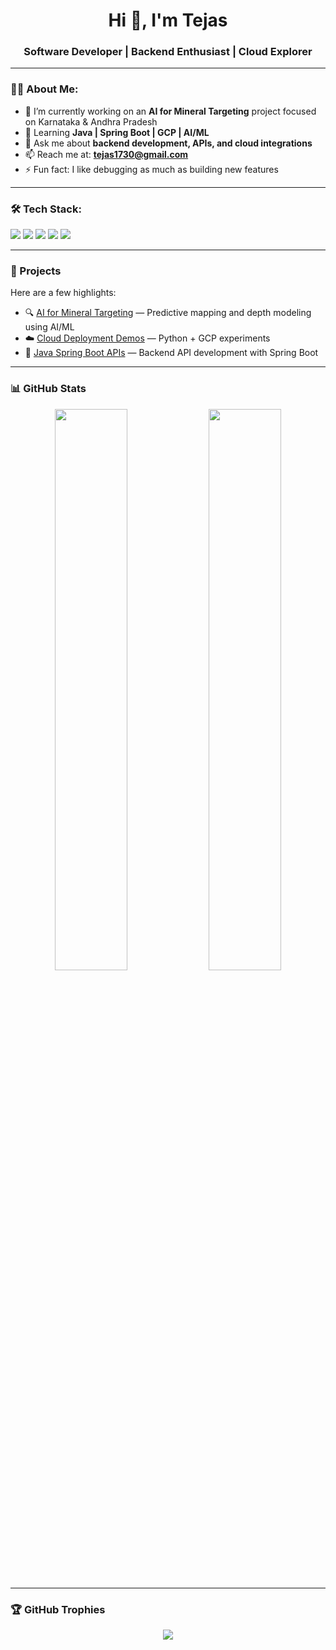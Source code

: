 <h1 align="center">Hi 👋, I'm Tejas</h1>
<h3 align="center">Software Developer | Backend Enthusiast | Cloud Explorer</h3>

---

### 👨‍💻 About Me:
- 🔭 I’m currently working on an **AI for Mineral Targeting** project focused on Karnataka & Andhra Pradesh
- 🌱 Learning **Java | Spring Boot | GCP | AI/ML**
- 💬 Ask me about **backend development, APIs, and cloud integrations**
- 📫 Reach me at: **tejas1730@gmail.com**
- ⚡ Fun fact: I like debugging as much as building new features

---

### 🛠️ Tech Stack:
<p align="left">
  <img src="https://img.shields.io/badge/Java-ED8B00?style=for-the-badge&logo=openjdk&logoColor=white"/>
  <img src="https://img.shields.io/badge/Python-3776AB?style=for-the-badge&logo=python&logoColor=white"/>
  <img src="https://img.shields.io/badge/Spring_Boot-6DB33F?style=for-the-badge&logo=spring-boot&logoColor=white"/>
  <img src="https://img.shields.io/badge/GCP-4285F4?style=for-the-badge&logo=google-cloud&logoColor=white"/>
  <img src="https://img.shields.io/badge/MySQL-005C84?style=for-the-badge&logo=mysql&logoColor=white"/>
</p>

---

### 🚀 Projects
Here are a few highlights:
- 🔍 [AI for Mineral Targeting](https://github.com/Tejas1730) — Predictive mapping and depth modeling using AI/ML
- ☁️ [Cloud Deployment Demos](https://github.com/Tejas1730) — Python + GCP experiments
- 🧪 [Java Spring Boot APIs](https://github.com/Tejas1730) — Backend API development with Spring Boot

---

### 📊 GitHub Stats
<p align="center">
  <img src="https://github-readme-stats.vercel.app/api?username=Tejas1730&show_icons=true&theme=default&hide_border=true" width="48%"/>
  <img src="https://github-readme-stats.vercel.app/api/top-langs/?username=Tejas1730&layout=compact&theme=default&hide_border=true" width="48%"/>
</p>

---

### 🏆 GitHub Trophies
<p align="center">
  <img src="https://github-profile-trophy.vercel.app/?username=Tejas1730&theme=radical&row=1&margin-w=15"/>
</p>
